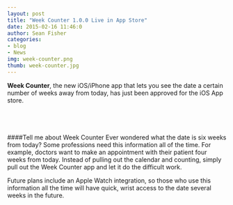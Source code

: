 ```yaml
---
layout: post
title: "Week Counter 1.0.0 Live in App Store"
date: 2015-02-16 11:46:0
author: Sean Fisher
categories:
- blog
- News
img: week-counter.png
thumb: week-counter.jpg
---
```


<b>Week Counter</b>, the new iOS/iPhone app that lets you see the date a certain number of weeks away from today, has just been approved for the iOS App store. <!--more-->

<a href="https://itunes.apple.com/us/app/week-counter-how-many-weeks/id963628888?mt=8&uo=4" target="itunes_store" style="display:inline-block;overflow:hidden;background:url(https://linkmaker.itunes.apple.com/htmlResources/assets/en_us//images/web/linkmaker/badge_appstore-lrg.png) no-repeat;width:135px;height:40px;@media only screen{background-image:url(https://linkmaker.itunes.apple.com/htmlResources/assets/en_us//images/web/linkmaker/badge_appstore-lrg.svg);}"></a>

####Tell me about Week Counter
Ever wondered what the date is six weeks from today? Some professions need this information all of the time. For example, doctors want to make an appointment with their patient four weeks from today. Instead of pulling out the calendar and counting, simply pull out the Week Counter app and let it do the difficult work.

Future plans include an Apple Watch integration, so those who use this information all the time will have quick, wrist access to the date several weeks in the future.
